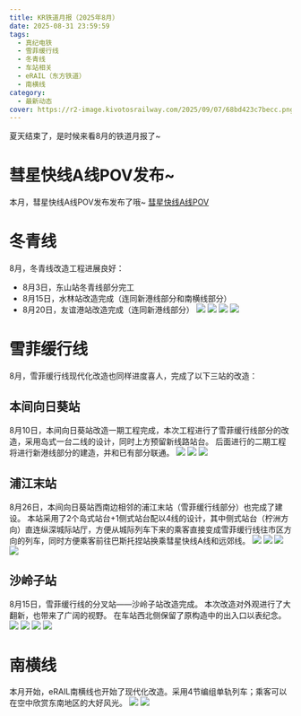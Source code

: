 ```yaml
---
title: KR铁道月报（2025年8月）
date: 2025-08-31 23:59:59
tags:
  - 真纪电铁
  - 雪菲缓行线
  - 冬青线
  - 车站相关
  - eRAIL（东方铁道）
  - 南横线
category:
  - 最新动态
cover: https://r2-image.kivotosrailway.com/2025/09/07/68bd423c7becc.png
---
```

夏天结束了，是时候来看8月的铁道月报了~

# 彗星快线A线POV发布~
本月，彗星快线A线POV发布发布了哦~
[彗星快线A线POV](https://www.bilibili.com/video/BV1m6ejzfECt/)

# 冬青线
8月，冬青线改造工程进展良好：
* 8月3日，东山站冬青线部分完工
* 8月15日，水林站改造完成（连同新港线部分和南横线部分）
* 8月20日，友谊港站改造完成（连同新港线部分）
![](https://r2-image.kivotosrailway.com/2025/09/07/68bd3dfe4dc68.png)
![](https://r2-image.kivotosrailway.com/2025/09/07/68bd3e0a96525.png)
![](https://r2-image.kivotosrailway.com/2025/09/07/68bd3e0eab365.png)
![](https://r2-image.kivotosrailway.com/2025/09/07/68bd3e1551d96.png)

# 雪菲缓行线
8月，雪菲缓行线现代化改造也同样进度喜人，完成了以下三站的改造：
## 本间向日葵站
8月10日，本间向日葵站改造一期工程完成，本次工程进行了雪菲缓行线部分的改造，采用岛式一台二线的设计，同时上方预留新线路站台。
后面进行的二期工程将进行新港线部分的建造，并和已有部分联通。
![](https://r2-image.kivotosrailway.com/2025/09/07/68bd3e799645b.png)
![](https://r2-image.kivotosrailway.com/2025/09/07/68bd3e7eeb41b.png)
![](https://r2-image.kivotosrailway.com/2025/09/07/68bd3e83b36c8.png)
## 浦江末站
8月26日，本间向日葵站西南边相邻的浦江末站（雪菲缓行线部分）也完成了建设。
本站采用了2个岛式站台+1侧式站台配以4线的设计，其中侧式站台（柠洲方向）直连纵深城际站厅，方便从城际列车下来的乘客直接变成雪菲缓行线往市区方向的列车，同时方便乘客前往巴斯托捏站换乘彗星快线A线和远郊线。
![](https://r2-image.kivotosrailway.com/2025/09/07/68bd3edb4d123.png)
![](https://r2-image.kivotosrailway.com/2025/09/07/68bd3ec65fd1b.png)
![](https://r2-image.kivotosrailway.com/2025/09/07/68bd3ed0464dd.png)
![](https://r2-image.kivotosrailway.com/2025/09/07/68bd3ed6ad61c.png)
## 沙岭子站
8月15日，雪菲缓行线的分叉站——沙岭子站改造完成。
本次改造对外观进行了大翻新，也带来了广阔的视野。
在车站西北侧保留了原构造中的出入口以表纪念。
![](https://r2-image.kivotosrailway.com/2025/09/07/68bd3f0751d7a.png)
![](https://r2-image.kivotosrailway.com/2025/09/07/68bd3f0e19e02.png)
![](https://r2-image.kivotosrailway.com/2025/09/07/68bd3f1827622.png)
![](https://r2-image.kivotosrailway.com/2025/09/07/68bd3f21b8a9f.png)

# 南横线
本月开始，eRAIL南横线也开始了现代化改造。采用4节编组单轨列车；乘客可以在空中欣赏东南地区的大好风光。
![](https://r2-image.kivotosrailway.com/2025/09/07/68bd3f4dc38cc.png)
![](https://r2-image.kivotosrailway.com/2025/09/07/68bd3f58f116a.png)


